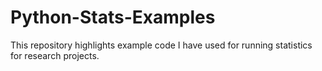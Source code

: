 # Python-Stats-Examples

This repository highlights example code I have used for running statistics for research projects. 
